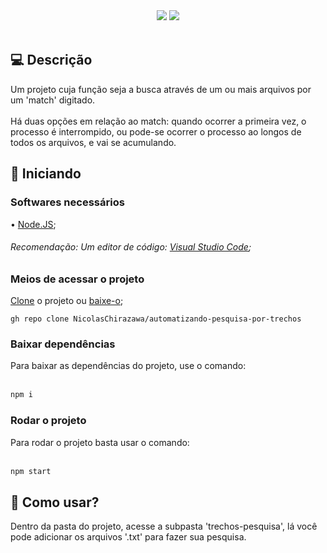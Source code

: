 <div align=center>
  <img src="https://img.shields.io/static/v1?label=%20&labelColor=fffdaf&message=Javascript&color=grey&style=for-the-badge&logo=javascript&logoColor=black"/>
  <img src="https://img.shields.io/static/v1?label=%20&labelColor=d1ffbd&message=Node.JS&color=grey&style=for-the-badge&logo=node.js&logoColor=black"/>
</div> <br>

<h2 name="descricao">💻 Descrição</h2>
Um projeto cuja função seja a busca através de um ou mais arquivos por um 'match' digitado. <br> <br>
Há duas opções em relação ao match: quando ocorrer a primeira vez, o processo é interrompido, ou pode-se ocorrer o processo ao longos de todos os arquivos, 
e vai se acumulando.

<h2 name="inicializar">🚀 Iniciando</h2>

<h3>Softwares necessários</h3>

• <a href="https://nodejs.org/dist/v22.14.0/node-v22.14.0-x64.msi">Node.JS</a>;
<h6>Recomendação: Um editor de código: <a href="https://code.visualstudio.com/sha/download?build=stable&os=win32-x64-user">Visual Studio Code</a>; </h6>

<h3>Meios de acessar o projeto</h3>

<a href="https://github.com/NicolasChirazawa/automatizando-pesquisa-por-trechos.git">Clone</a> o projeto ou <a href="https://github.com/NicolasChirazawa/automatizando-pesquisa-por-trechos/archive/refs/heads/main.zip">baixe-o</a>; <br>

```
gh repo clone NicolasChirazawa/automatizando-pesquisa-por-trechos
```

<h3>Baixar dependências</h3>
Para baixar as dependências do projeto, use o comando: <br> <br>

```bash
npm i
```

<h3>Rodar o projeto</h3>
Para rodar o projeto basta usar o comando: <br> <br>

```bash
npm start
```

<h2 name="inicializar">📄 Como usar?</h2>
Dentro da pasta do projeto, acesse a subpasta 'trechos-pesquisa', lá você pode adicionar os arquivos '.txt' para fazer sua pesquisa.
